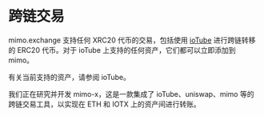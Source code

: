 # 跨链交易

mimo.exchange 支持任何 XRC20 代币的交易，包括使用 [ioTube](https://tube.iotex.io) 进行跨链转移的 ERC20 代币。对于 ioTube 上支持的任何资产，它们都可以立即添加到 mimo。

有关当前支持的资产，请参阅 ioTube。

我们正在研究并开发 mimo-x，这是一款集成了 ioTube、uniswap、mimo 等的跨链交易工具，以实现在 ETH 和 IOTX 上的资产间进行转账。

